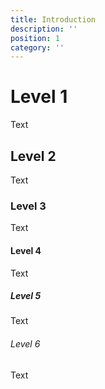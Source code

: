 ```yaml
---
title: Introduction
description: ''
position: 1
category: ''
---
```


# Level 1
Text

## Level 2
Text

### Level 3
Text

#### Level 4
Text

##### Level 5
Text

###### Level 6
Text

